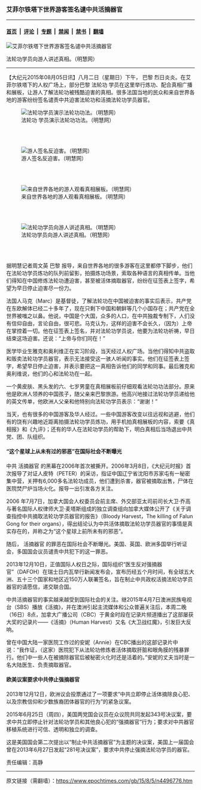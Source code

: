 ### 艾菲尔铁塔下世界游客签名谴中共活摘器官

---

#### [首页](../../../..?n4496776) &nbsp;|&nbsp; [评论](../../../../../epoch-comment?n4496776) &nbsp;|&nbsp; [专题](../../../../../epoch-special?n4496776) &nbsp;|&nbsp; [禁闻](../../../../../epoch-news?n4496776) &nbsp;|&nbsp; [禁书](../../../../../books?n4496776) &nbsp;|&nbsp; [翻墙](https://github.com/gfw-breaker/nogfw/blob/master/README.md?n4496776)


<div><img alt="艾菲尔铁塔下世界游客签名谴中共活摘器官" class="attachment-djy_600_400 size-djy_600_400 wp-post-image" src="https://i.epochtimes.com/assets/uploads/2015/08/1508050812162192-450x626.jpg"/>
<div class="caption">
 <p>
  法轮功学员向游人讲述真相。（明慧网）
 </p>
</div></div><hr/><div class="post_content" id="artbody" itemprop="articleBody">
 <!-- article content begin -->
 <p>
  【大纪元2015年08月05日讯】八月二日（星期日）下午，
  <ok href="https://www.epochtimes.com/gb/tag/%E5%B7%B4%E9%BB%8E.html">
   巴黎
  </ok>
  烈日炎炎。在艾菲尔铁塔下的人权广场上，部分巴黎
  <ok href="https://www.epochtimes.com/gb/tag/%E6%B3%95%E8%BD%AE%E5%8A%9F.html">
   法轮功
  </ok>
  学员在这里举行炼功、配合真相广播和展板，让游人了解法轮功被残酷迫害的真相。很多法国当地的民众和来自世界各地的游客纷纷签名谴责中共迫害法轮功和活摘法轮功学员器官。
 </p>
 <figure aria-describedby="caption-attachment-5893763" class="wp-caption aligncenter" id="attachment_5893763" style="width: 600px">
  <ok href=" https://i.epochtimes.com/assets/uploads/2015/08/1508050810252192-600x450.jpg" rel="noreferrer noopener" target="_blank">
   <img alt="法轮功学员演示法轮功功法。（明慧网）" class="size-large wp-image-5893763" src="https://i.epochtimes.com/assets/uploads/2015/08/1508050810252192-600x450.jpg" title="法轮功学员演示法轮功功法。（明慧网）"/>
  </ok>
  <br/><figcaption class="wp-caption-text" id="caption-attachment-5893763">
   <ok href="https://www.epochtimes.com/gb/tag/%E6%B3%95%E8%BD%AE%E5%8A%9F.html">
    法轮功
   </ok>
   学员演示法轮功功法。（明慧网）
  </figcaption><br/>
 </figure><br/>
 <figure aria-describedby="caption-attachment-5893774" class="wp-caption aligncenter" id="attachment_5893774" style="width: 600px">
  <ok href=" https://i.epochtimes.com/assets/uploads/2015/08/1508050810292192-600x450.jpg" rel="noreferrer noopener" target="_blank">
   <img alt="游人签名反迫害。（明慧网）" class="size-large wp-image-5893774" src="https://i.epochtimes.com/assets/uploads/2015/08/1508050810292192-600x450.jpg" title="游人签名反迫害。（明慧网）"/>
  </ok>
  <br/><figcaption class="wp-caption-text" id="caption-attachment-5893774">
   游人签名反迫害。（明慧网）
  </figcaption><br/>
 </figure><br/>
 <figure aria-describedby="caption-attachment-5893784" class="wp-caption aligncenter" id="attachment_5893784" style="width: 600px">
  <ok href=" https://i.epochtimes.com/assets/uploads/2015/08/1508050810332192-600x600.jpg" rel="noreferrer noopener" target="_blank">
   <img alt="来自世界各地的游人观看真相展板。（明慧网）" class="size-large wp-image-5893784" src="https://i.epochtimes.com/assets/uploads/2015/08/1508050810332192-600x600.jpg" title="来自世界各地的游人观看真相展板。（明慧网）"/>
  </ok>
  <br/><figcaption class="wp-caption-text" id="caption-attachment-5893784">
   来自世界各地的游人观看真相展板。（明慧网）
  </figcaption><br/>
 </figure><br/>
 <figure aria-describedby="caption-attachment-5893800" class="wp-caption aligncenter" id="attachment_5893800" style="width: 600px">
  <ok href=" https://i.epochtimes.com/assets/uploads/2015/08/1508050812162192-600x835.jpg" rel="noreferrer noopener" target="_blank">
   <img alt="法轮功学员向游人讲述真相。（明慧网）" class="size-large wp-image-5893800" src="https://i.epochtimes.com/assets/uploads/2015/08/1508050812162192-600x835.jpg" title="法轮功学员向游人讲述真相。（明慧网）"/>
  </ok>
  <br/><figcaption class="wp-caption-text" id="caption-attachment-5893800">
   法轮功学员向游人讲述真相。（明慧网）
  </figcaption><br/>
 </figure><br/>
 <p>
  据明慧记者周文英
  <ok href="https://www.epochtimes.com/gb/tag/%E5%B7%B4%E9%BB%8E.html">
   巴黎
  </ok>
  报导，来自世界各地的很多游客在这里都停下脚步，他们在法轮功学员炼功的队列前留影，拍摄炼功场景，索取各种语言的真相传单。当他们得知在中国修炼法轮功遭迫害，甚至被活体摘取器官，纷纷在征签表上签字，希望为早日停止迫害尽一份力。
 </p>
 <p>
  法国人马克（Marc）是基督徒，了解法轮功在中国被迫害的事实后表示，共产党在东欧解体已经二十多年了，现在只剩下中国和朝鲜等几个小国存在；共产党在全世界被嗤之以鼻。他说，中国是个大国，众多的人口，在中共独裁专制下，人们没有信仰自由，言论自由，很可悲。马克认为，这样的迫害不会长久，（因为）上帝在掌控着一切。他在征签表上签名，并对法轮功学员说，他要为法轮功祈祷，早日结束这场迫害。还说：“上帝与你们同在！”
 </p>
 <p>
  医学毕业生雅克和奥利维正在实习阶段，当天经过人权广场。当他们得知中共盗取和贩卖法轮功学员器官，表示无法接受这一骇人听闻的事实。他们在征签表上签字，希望早日停止迫害，并表示要把这一真相告诉他们的同学和同事。最后雅克和奥利维说，他们的心和法轮功在一起。
 </p>
 <p>
  一个黄皮肤、黑头发的六、七岁男童在真相展板前仔细观看法轮功功法部分。原来他是欧洲人领养的中国孩子，随父亲来巴黎旅游。他高兴地接过法轮功学员递给他的英文传单，他欧洲人父亲和他特别向法轮功学员表示：“谢谢！”
 </p>
 <p>
  当天，也有很多的中国游客及华人经过。一些中国游客改变以往远视和逃避，他们有的饶有兴趣地近距离拍摄法轮功学员炼功，用手机拍真相展板的内容，索要《真相报》和《九评》；还有的华人在法轮功学员的帮助下，明白真相后当场退出中共党、团、队组织。
 </p>
 <p>
  <h4>
   “这个星球上从未有过的邪恶”在国际社会不断曝光
  </h4>
  <p>
   中共
   <ok href="https://www.epochtimes.com/gb/tag/%E6%B4%BB%E6%91%98%E5%99%A8%E5%AE%98.html">
    活摘器官
   </ok>
   的黑幕在2006年首次被撕开。2006年3月8日，《大纪元时报》首次报导了对证人皮特（PETER）的采访，指证中国辽宁省沈阳市苏家屯有一秘密集中营，关押有6,000多名法轮功成员，他们遭到杀害，器官被摘取出售，尸体在医院焚尸炉当场火化。报导一出引发各方关注。
  </p>
  <p>
   2006 年7月7日，加拿大国会人权委员会前主席、外交部亚太司前司长大卫‧乔高与著名国际人权律师大卫‧麦塔斯组成的独立调查组向加拿大媒体公开了《关于调查指控中共摘取法轮功学员器官的报告》（Bloody Harvest，The killing of Falun Gong for their organs），得出结论认为中共活体摘取法轮功学员器官的事情是真实存在的，并称之为“这个星球上前所未有的邪恶”。
  </p>
  <p>
   随后，
   <ok href="https://www.epochtimes.com/gb/tag/%E6%B4%BB%E6%91%98%E5%99%A8%E5%AE%98.html">
    活摘器官
   </ok>
   的罪恶在国际社会不断曝光。美国、英国、欧洲多国举行听证会，多国国会议员谴责中共犯下的这一罪恶。
  </p>
  <p>
   2013年12月10日，正值国际人权日之际，国际组织“医生反对强摘器官”（DAFOH）在瑞士日内瓦举行新闻发布会，宣布历经五个月时间，有全球五大洲、五十三个国家和地区近150万人联署签名，旨在制止中共政权活摘法轮功学员器官的请愿信，递交联合国。
  </p>
  <p>
   中共活摘器官的事实越来越受到国际社会的关注。继2015年4月7日澳洲民族电视台（SBS）播放《活摘》，并在澳洲引起主流媒体和公众普遍关注后，本周二晚（16日）8点，加拿大广播公司（CBC）于黄金时段在记录片频道播出了这部屡获大奖的记录片——《活摘》（Human Harvest）又名《大卫战红魔》，引发巨大反响。
  </p>
  <p>
   曾在中国大陆一家医院工作过的安妮（Annie）在CBC播出的这部记录片中说：“我作证，（这家）医院犯下从法轮功修炼者活体摘取肝脏和眼角膜的残暴罪行。他们中一些人在被摘除器官后被秘密火化时还是活着的。”安妮的丈夫当时是一名大陆医生、负责摘取器官。
  </p>
  <p>
   <h4>
    欧美议案要求中共停止强摘器官
   </h4>
   <p>
    2013年12月12日，欧洲议会投票通过了一项要求“中共立即停止活体摘除良心犯、以及宗教信仰和少数族裔团体器官的行为”的紧急议案。
   </p>
   <p>
    2015年6月25日（周四），美国两党国会议员在众议院共同发起343号决议案，要求中共立即停止针对法轮功学员和其他良心犯的“强摘器官”行为；要求对中共器官移植系统进行可信、透明和独立的调查。
   </p>
   <p>
    这是美国国会第二次提出以“制止中共活摘器官”为主题的决议案，美国上一届国会曾在2013年6月27日发起“281号决议案”，要求中共停止强摘法轮功学员的器官。
   </p>
   <p>
    责任编辑：高静
   </p>
   <!-- article content end -->
   <div id="below_article_ad">
   </div>
  </p>
 </p>
</div>


---

原文链接（需翻墙）：https://www.epochtimes.com/gb/15/8/5/n4496776.htm